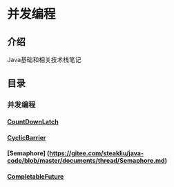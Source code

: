# 并发编程

## 介绍
Java基础和相关技术栈笔记

## 目录
### 并发编程
#### [CountDownLatch](https://gitee.com/steakliu/java-code/blob/master/documents/thread/CountDownLatch.md)
#### [CyclicBarrier](https://gitee.com/steakliu/java-code/blob/master/documents/thread/CyclicBarrier.md)
#### [Semaphore] (https://gitee.com/steakliu/java-code/blob/master/documents/thread/Semaphore.md)
#### [CompletableFuture](https://gitee.com/steakliu/concurrent-programming/blob/master/documents/CompletableFuture.md)